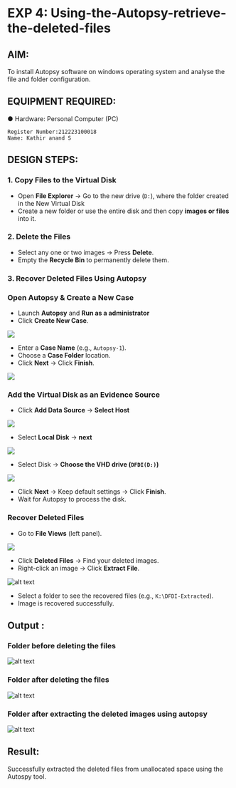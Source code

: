 # EXP 4: Using-the-Autopsy-retrieve-the-deleted-files

## AIM:
To install Autopsy software on windows operating system and analyse the file and folder configuration.

## EQUIPMENT REQUIRED:
● Hardware: Personal Computer (PC)
```
Register Number:212223100018
Name: Kathir anand S
```
## DESIGN STEPS:

### **1. Copy Files to the Virtual Disk**  
- Open **File Explorer** → Go to the new drive (`D:`), where the folder created in the New Virtual Disk
- Create a new folder or use the entire disk and then copy **images or files** into it.  

### **2. Delete the Files**  
- Select any one or two images → Press **Delete**.  
- Empty the **Recycle Bin** to permanently delete them.  

### **3. Recover Deleted Files Using Autopsy**  
### **Open Autopsy & Create a New Case** 

- Launch **Autopsy** and **Run as a administrator**  
- Click **Create New Case**.  

![](./a1.png)

- Enter a **Case Name** (e.g., `Autopsy-1`).  
- Choose a **Case Folder** location.  
- Click **Next** → Click **Finish**.  

![](./a2.png)

### **Add the Virtual Disk as an Evidence Source**  
- Click **Add Data Source**  → **Select Host**

![](./a3.png)

- Select **Local Disk** → **next** 

![](./a4.png)

- Select Disk → **Choose the VHD drive (`DFDI(D:)`)**

![](./a5.png)

- Click **Next** → Keep default settings → Click **Finish**.  
- Wait for Autopsy to process the disk.  

### **Recover Deleted Files**  
- Go to **File Views** (left panel).  

![](./a6.png)

- Click **Deleted Files** → Find your deleted images.  
- Right-click an image → Click **Extract File**.  

![alt text](<Screenshot 2025-03-28 093408.png>)

- Select a folder to see the recovered files (e.g., `K:\DFDI-Extracted`).  
- Image is recovered successfully.


## Output :
### Folder before deleting the files
![alt text](<Screenshot 2025-03-28 094853.png>)

### Folder after deleting the files
![alt text](<Screenshot 2025-03-28 094903.png>)

### Folder after extracting the deleted images using autopsy
![alt text](<Screenshot 2025-03-28 103946.png>)

## Result:
Successfully extracted the deleted files from unallocated space using the Autospy tool.
